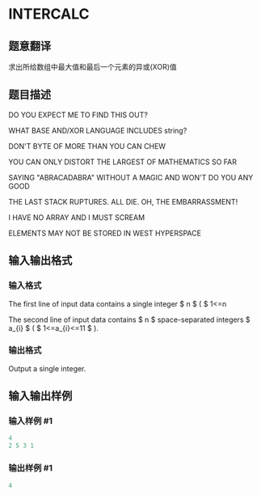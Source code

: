 # INTERCALC

## 题意翻译

求出所给数组中最大值和最后一个元素的异或(XOR)值

## 题目描述

DO YOU EXPECT ME TO FIND THIS OUT?

WHAT BASE AND/XOR LANGUAGE INCLUDES string?

DON'T BYTE OF MORE THAN YOU CAN CHEW

YOU CAN ONLY DISTORT THE LARGEST OF MATHEMATICS SO FAR

SAYING "ABRACADABRA" WITHOUT A MAGIC AND WON'T DO YOU ANY GOOD

THE LAST STACK RUPTURES. ALL DIE. OH, THE EMBARRASSMENT!

I HAVE NO ARRAY AND I MUST SCREAM

ELEMENTS MAY NOT BE STORED IN WEST HYPERSPACE

## 输入输出格式

### 输入格式

The first line of input data contains a single integer $ n $ ( $ 1<=n

The second line of input data contains $ n $ space-separated integers $ a_{i} $ ( $ 1<=a_{i}<=11 $ ).

### 输出格式

Output a single integer.

## 输入输出样例

### 输入样例 #1

```cpp
4
2 5 3 1

```
### 输出样例 #1

```cpp
4

```
